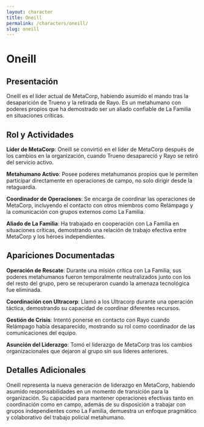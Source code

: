 ```yaml
---
layout: character
title: Oneill
permalink: /characters/oneill/
slug: oneill
---
```


# Oneill

## Presentación

Oneill es el líder actual de MetaCorp, habiendo asumido el mando tras la desaparición de Trueno y la retirada de Rayo. Es un metahumano con poderes propios que ha demostrado ser un aliado confiable de La Familia en situaciones críticas.

## Rol y Actividades

**Líder de MetaCorp**: Oneill se convirtió en el líder de MetaCorp después de los cambios en la organización, cuando Trueno desapareció y Rayo se retiró del servicio activo.

**Metahumano Activo**: Posee poderes metahumanos propios que le permiten participar directamente en operaciones de campo, no solo dirigir desde la retaguardia.

**Coordinador de Operaciones**: Se encarga de coordinar las operaciones de MetaCorp, incluyendo el contacto con otros miembros como Relámpago y la comunicación con grupos externos como La Familia.

**Aliado de La Familia**: Ha trabajado en cooperación con La Familia en situaciones críticas, demostrando una relación de trabajo efectiva entre MetaCorp y los héroes independientes.

## Apariciones Documentadas

**Operación de Rescate**: Durante una misión crítica con La Familia, sus poderes metahumanos fueron temporalmente neutralizados junto con los del resto del grupo, pero se recuperaron cuando la amenaza tecnológica fue eliminada.

**Coordinación con Ultracorp**: Llamó a los Ultracorp durante una operación táctica, demostrando su capacidad de coordinar diferentes recursos.

**Gestión de Crisis**: Intentó ponerse en contacto con Rayo cuando Relámpago había desaparecido, mostrando su rol como coordinador de las comunicaciones del equipo.

**Asunción del Liderazgo**: Tomó el liderazgo de MetaCorp tras los cambios organizacionales que dejaron al grupo sin sus líderes anteriores.

## Detalles Adicionales

Oneill representa la nueva generación de liderazgo en MetaCorp, habiendo asumido responsabilidades en un momento de transición para la organización. Su capacidad para mantener operaciones efectivas tanto en coordinación como en campo, además de su disposición a trabajar con grupos independientes como La Familia, demuestra un enfoque pragmático y colaborativo del trabajo policial metahumano.